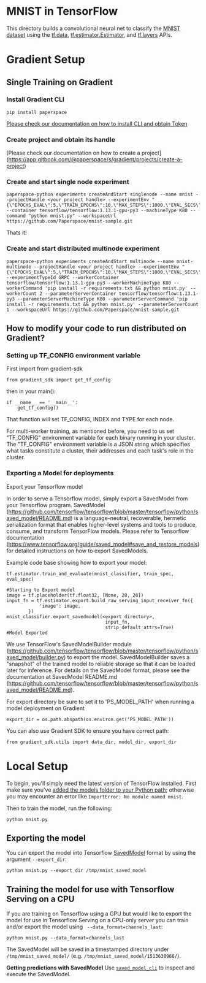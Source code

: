 # MNIST in TensorFlow

This directory builds a convolutional neural net to classify the [MNIST
dataset](http://yann.lecun.com/exdb/mnist/) using the
[tf.data](https://www.tensorflow.org/api_docs/python/tf/data),
[tf.estimator.Estimator](https://www.tensorflow.org/api_docs/python/tf/estimator/Estimator),
and
[tf.layers](https://www.tensorflow.org/api_docs/python/tf/layers)
APIs.

# Gradient Setup
## Single Training on Gradient

### Install Gradient CLI

```
pip install paperspace
```
[Please check our documentation on how to install CLI and obtain Token](https://app.gitbook.com/@paperspace/s/gradient/cli/install-the-cli)

### Create project and obtain its handle

[Please check our documentation on how to create a project]
(https://app.gitbook.com/@paperspace/s/gradient/projects/create-a-project)

### Create and start single node experiment

```
paperspace-python experiments createAndStart singlenode --name mnist --projectHandle <your project handle> --experimentEnv "{\"EPOCHS_EVAL\":5,\"TRAIN_EPOCHS\":10,\"MAX_STEPS\":1000,\"EVAL_SECS\":10}" --container tensorflow/tensorflow:1.13.1-gpu-py3 --machineType K80 --command "python mnist.py" --workspaceUrl https://github.com/Paperspace/mnist-sample.git
```

Thats it!

### Create and start distributed multinode experiment

```
paperspace-python experiments createAndStart multinode --name mnist-multinode --projectHandle <your project handle> --experimentEnv "{\"EPOCHS_EVAL\":5,\"TRAIN_EPOCHS\":10,\"MAX_STEPS\":1000,\"EVAL_SECS\":10}" --experimentTypeId GRPC --workerContainer tensorflow/tensorflow:1.13.1-gpu-py3 --workerMachineType K80 --workerCommand 'pip install -r requirements.txt && python mnist.py' --workerCount 2 --parameterServerContainer tensorflow/tensorflow:1.13.1-py3 --parameterServerMachineType K80 --parameterServerCommand 'pip install -r requirements.txt && python mnist.py' --parameterServerCount 1 --workspaceUrl https://github.com/Paperspace/mnist-sample.git
```

## How to modify your code to run distributed on Gradient?

### Setting up TF_CONFIG environment variable

First import from gradient-sdk

```
from gradient_sdk import get_tf_config
```

then in your main():

```
if __name__ == '__main__':
    get_tf_config()
```
That function will set TF_CONFIG, INDEX and TYPE for each node.

For multi-worker training, as mentioned before, you need to us set "TF_CONFIG" environment variable for each binary running in your cluster. The "TF_CONFIG" environment variable is a JSON string which specifies what tasks constitute a cluster, their addresses and each task's role in the cluster. 

### Exporting a Model for deployments

Export your Tensorflow model

In order to serve a Tensorflow model, simply export a SavedModel from your Tensorflow program. SavedModel (https://github.com/tensorflow/tensorflow/blob/master/tensorflow/python/saved_model/README.md) is a language-neutral, recoverable, hermetic serialization format that enables higher-level systems and tools to produce, consume, and transform TensorFlow models.
Please refer to Tensorflow documentation (https://www.tensorflow.org/guide/saved_model#save_and_restore_models) for detailed instructions on how to export SavedModels.

Example code base showing how to export your model:

```
tf.estimator.train_and_evaluate(mnist_classifier, train_spec, eval_spec)

#Starting to Export model
image = tf.placeholder(tf.float32, [None, 28, 28])
input_fn = tf.estimator.export.build_raw_serving_input_receiver_fn({
            'image': image,
        })
mnist_classifier.export_savedmodel(<export directory>, 
                                    input_fn,
                                    strip_default_attrs=True)
#Model Exported
```

We use TensorFlow's SavedModelBuilder module (https://github.com/tensorflow/tensorflow/blob/master/tensorflow/python/saved_model/builder.py) to export the model. SavedModelBuilder saves a "snapshot" of the trained model to reliable storage so that it can be loaded later for inference.
For details on the SavedModel format, please see the documentation at SavedModel README.md (https://github.com/tensorflow/tensorflow/blob/master/tensorflow/python/saved_model/README.md).

For export directory be sure to set it to 'PS_MODEL_PATH' when running a model deployment on Gradient
```
export_dir = os.path.abspath(os.environ.get('PS_MODEL_PATH'))
```
You can also use Gradient SDK to ensure you have correct path:
```
from gradient_sdk.utils import data_dir, model_dir, export_dir
```


# Local Setup

To begin, you'll simply need the latest version of TensorFlow installed.
First make sure you've [added the models folder to your Python path](/official/#running-the-models); otherwise you may encounter an error like `ImportError: No module named mnist`.

Then to train the model, run the following:

```
python mnist.py
```



## Exporting the model

You can export the model into Tensorflow [SavedModel](https://www.tensorflow.org/guide/saved_model) format by using the argument `--export_dir`:

```
python mnist.py --export_dir /tmp/mnist_saved_model
```

## Training the model for use with Tensorflow Serving on a CPU

If you are training on Tensorflow using a GPU but would like to export the model for use in Tensorflow Serving on a CPU-only server you can train and/or export the model using ` --data_format=channels_last`:
```
python mnist.py --data_format=channels_last
```

The SavedModel will be saved in a timestamped directory under `/tmp/mnist_saved_model/` (e.g. `/tmp/mnist_saved_model/1513630966/`).

**Getting predictions with SavedModel**
Use [`saved_model_cli`](https://www.tensorflow.org/guide/saved_model#cli_to_inspect_and_execute_savedmodel) to inspect and execute the SavedModel.
